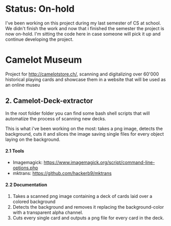 # Status: On-hold
I've been working on this project during my last semester of CS at school. We didn't finish the work and now that i finished the semester the project is now on-hold. I'm sitting the code here in case someone will pick it up and continue developing the project.

# Camelot Museum
Project for http://camelotstore.ch/, scanning and digitalizing over 60'000 historical playing cards and showcase them in a website that will be used as an online museu

## 2. Camelot-Deck-extractor
In the root folder folder you can find some bash shell scripts that will automatize the process of scanning new decks.

This is what i've been working on the most: takes a png image, detects the background, cuts it and slices the image saving single files for every object laying on the background.

#### 2.1 Tools
* Imagemagick: https://www.imagemagick.org/script/command-line-options.php
* mktrans: https://github.com/hackerb9/mktrans

#### 2.2 Documentation

1. Takes a scanned png image containing a deck of cards laid over a colored background
2. Detects the background and removes it replacing the background-color with a transparent alpha channel.
3. Cuts every single card and outputs a png file for every card in the deck.
